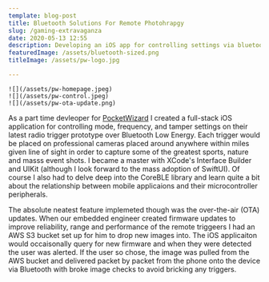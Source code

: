 ```yaml
---
template: blog-post
title: Bluetooth Solutions For Remote Photohrapgy
slug: /gaming-extravaganza
date: 2020-05-13 12:55
description: Developing an iOS app for controlling settings via bluetooth on remote camera triggers for professional photography.
featuredImage: /assets/bluetooth-sized.png
titleImage: /assets/pw-logo.jpg

---
```


```grid|3|NR1 Screenhots!
![](/assets/pw-homepage.jpeg)
![](/assets/pw-control.jpeg)
![](/assets/pw-ota-update.png)
```

As a part time devleoper for [PocketWizard](https://pocketwizard.com) I created a full-stack iOS
application for controlling mode, frequency, and tamper settings on their latest radio trigger prototype over 
Bluetooth Low Energy. Each trigger would be placed on professional cameras placed around anywhere within 
miles given line of sight in order to capture some of the greatest sports, nature and masss event shots.
I became a master with XCode's Interface Builder and UIKit (although I look forward to the mass adoption of SwiftUI).
Of course I also had to delve deep into the CoreBLE library and learn quite a bit about the relationship between
mobile applicaions and their microcontroller peripherals. 

The absolute neatest feature implemeted though was the over-the-air (OTA) updates. When our embedded engineer created
firmware updates to improve reliability, range and performance of the remote triggeers I had an AWS S3 bucket set up for
him to drop new images into. The iOS applicaiton would occaisonally query for new firmware and when they were detected the user was 
alerted. If the user so chose, the image was pulled from the AWS bucket and delivered packet by packet from the phone onto the 
device via Bluetooth with broke image checks to avoid bricking any triggers.
